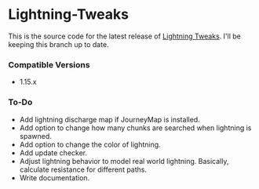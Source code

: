 # Lightning-Tweaks

This is the source code for the latest release of <a href="https://curseforge.com/minecraft/mc-mods/lightning-tweaks">Lightning Tweaks</a>. I'll be keeping this branch up to date.

<h3>Compatible Versions </h3>
<ul>
  <li>1.15.x</li>
</ul>

<h3>To-Do</h3>
<ul>
	<li>Add lightning discharge map if JourneyMap is installed.</li>
	<li>Add option to change how many chunks are searched when lightning is spawned.</li>
	<li>Add option to change the color of lightning.</li>
	<li>Add update checker.</li>
	<li>Adjust lightning behavior to model real world lightning. Basically, calculate resistance for different paths.</li>
	<li>Write documentation.</li>
</ul>